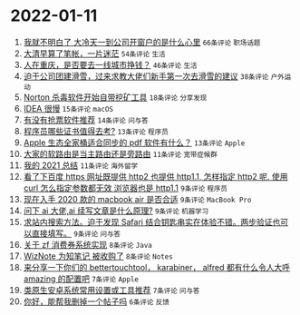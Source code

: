 # 2022-01-11

1. [我就不明白了 大冷天一到公司开窗户的是什么心里](https://www.v2ex.com/t/827466) `66条评论` `职场话题`
1. [大清早算了笔帐，一片迷茫](https://www.v2ex.com/t/827464) `54条评论` `生活`
1. [人在重庆，是否要去一线城市挣钱？](https://www.v2ex.com/t/827471) `46条评论` `生活`
1. [迫于公司团建滑雪，过来求教大佬们新手第一次去滑雪的建议](https://www.v2ex.com/t/827478) `38条评论` `户外运动`
1. [Norton 杀毒软件开始自带挖矿工具](https://www.v2ex.com/t/827461) `18条评论` `分享发现`
1. [IDEA 很慢](https://www.v2ex.com/t/827498) `15条评论` `macOS`
1. [有没有抢票软件推荐](https://www.v2ex.com/t/827503) `14条评论` `问与答`
1. [程序员哪些证书值得去考?](https://www.v2ex.com/t/827486) `13条评论` `程序员`
1. [Apple 生态全家桶适合同步的 pdf 软件有什么？](https://www.v2ex.com/t/827468) `13条评论` `Apple`
1. [大家的软路由是当主路由还是旁路由](https://www.v2ex.com/t/827496) `11条评论` `宽带症候群`
1. [我的 2021 总结](https://www.v2ex.com/t/827460) `11条评论` `海外留学`
1. [看了下百度 https 网址既提供 http2 也提供 http1.1, 怎样指定 http2 呢. 使用 curl 怎么指定参数都无效 浏览器也是 http1.1](https://www.v2ex.com/t/827504) `9条评论` `程序员`
1. [现在入手 2020 款的 macbook air 是否合适](https://www.v2ex.com/t/827493) `9条评论` `MacBook Pro`
1. [问下 ai 大佬,ai 续写文章是什么原理?](https://www.v2ex.com/t/827474) `9条评论` `机器学习`
1. [求站内搜索方法。迫于发现 Safari 结合钥匙串实在体验不错。两步验证也可以直接填写。](https://www.v2ex.com/t/827463) `9条评论` `问与答`
1. [关于 zf 消费券系统实现](https://www.v2ex.com/t/827470) `8条评论` `Java`
1. [WizNote 为知笔记 被收购了](https://www.v2ex.com/t/827465) `8条评论` `Notes`
1. [来分享一下你们的 bettertouchtool， karabiner， alfred 都有什么令人大呼 amazing 的配置吧](https://www.v2ex.com/t/827472) `7条评论` `Apple`
1. [类原生安卓系统常用设置或工具推荐](https://www.v2ex.com/t/827467) `7条评论` `问与答`
1. [你好，能帮我删掉一个帖子吗](https://www.v2ex.com/t/827479) `6条评论` `反馈`
